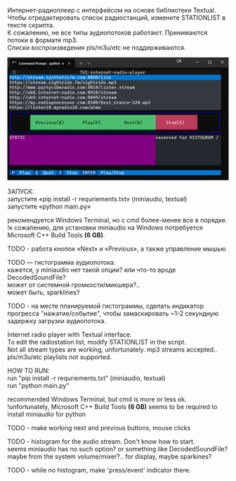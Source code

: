 Интернет-радиоплеер с интерфейсом на основе библиотеки Textual.  
Чтобы отредактировать список радиостанций, измените STATIONLIST в тексте скрипта.  
К сожалению, не все типы аудиопотоков работают. Принимаются потоки в формате mp3.  
Списки воспроизведения pls/m3u/etc не поддерживаются.  


![screenshot](screenshot.png)


ЗАПУСК:  
запустите «pip install -r requriements.txt» (miniaudio, textual)  
запустите «python main.py»  

рекомендуется Windows Terminal, но с cmd более-менее все в порядке.  
!к сожалению, для установки miniaudio на Windows потребуется Microsoft C++ Build Tools **(6 GB)**.  

TODO - работа кнопок «Next» и «Previous», а также управление мышью  

TODO — гистограмма аудиопотока.  
кажется, у miniaudio нет такой опции? или что-то вроде DecodedSoundFile?  
может от системной громкости/микшера?..  
может быть, sparklines?  

TODO - на месте планируемой гистограммы, сделать индикатор прогресса "нажатие/событие", чтобы замаскировать ~1-2 секундную задержку загрузки аудиопотока.  

Internet radio player with Textual interface.  
To edit the radiostation list, modify STATIONLIST in the script.  
Not all stream types are working, unfortunately. mp3 streams accepted..  
pls/m3u/etc playlists not supported.  

HOW TO RUN:  
run "pip install -r requriements.txt" (miniaudio, textual)  
run "python main.py"  

recommended Windows Terminal, but cmd is more or less ok.  
!unfortunately, Microsoft C++ Build Tools **(6 GB)** seems to be required to install miniaudio for python  

TODO - make working next and previous buttons, mouse clicks  

TODO - histogram for the audio stream. Don't know how to start.  
seems miniaudio has no such option? or something like  DecodedSoundFile?  
maybe from the system volume/mixer?..
for display, maybe sparkines?  

TODO - while no histogram, make 'press/event' indicator there.  
